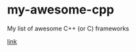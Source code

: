 # my-awesome-cpp
My list of awesome C++ (or C) frameworks

[link](https://www.fluentcpp.com/posts/ 'Fluent CPP')


